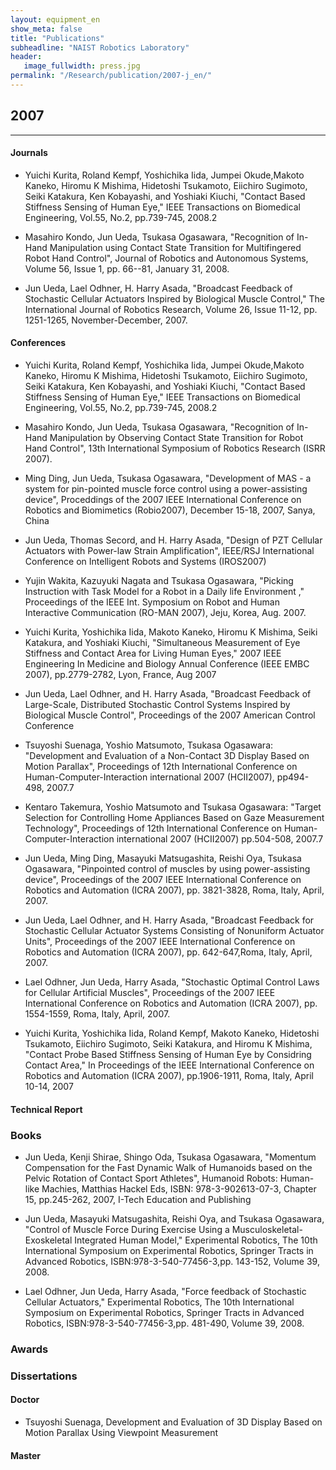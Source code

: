```yaml
---
layout: equipment_en
show_meta: false
title: "Publications"
subheadline: "NAIST Robotics Laboratory"
header:
   image_fullwidth: press.jpg
permalink: "/Research/publication/2007-j_en/"
---
```


## 2007
___

#### Journals
- Yuichi Kurita, Roland Kempf, Yoshichika Iida, Jumpei Okude,Makoto Kaneko, Hiromu K Mishima, Hidetoshi Tsukamoto, Eiichiro Sugimoto, Seiki Katakura, Ken Kobayashi, and Yoshiaki Kiuchi, "Contact Based Stiffness Sensing of Human Eye," IEEE Transactions on Biomedical Engineering, Vol.55, No.2, pp.739-745, 2008.2

- Masahiro Kondo, Jun Ueda, Tsukasa Ogasawara, "Recognition of In-Hand Manipulation using Contact State Transition for Multifingered Robot Hand Control", Journal of Robotics and Autonomous Systems, Volume 56, Issue 1, pp. 66--81, January 31, 2008.

- Jun Ueda, Lael Odhner, H. Harry Asada, "Broadcast Feedback of Stochastic Cellular Actuators Inspired by Biological Muscle Control," The International Journal of Robotics Research, Volume 26, Issue 11-12, pp. 1251-1265, November-December, 2007.








#### Conferences
- Yuichi Kurita, Roland Kempf, Yoshichika Iida, Jumpei Okude,Makoto Kaneko, Hiromu K Mishima, Hidetoshi Tsukamoto, Eiichiro Sugimoto, Seiki Katakura, Ken Kobayashi, and Yoshiaki Kiuchi, "Contact Based Stiffness Sensing of Human Eye," IEEE Transactions on Biomedical Engineering, Vol.55, No.2, pp.739-745, 2008.2

- Masahiro Kondo, Jun Ueda, Tsukasa Ogasawara, "Recognition of In-Hand Manipulation by Observing Contact State Transition for Robot Hand Control", 13th International Symposium of Robotics Research (ISRR 2007).

- Ming Ding, Jun Ueda, Tsukasa Ogasawara, "Development of MAS - a system for pin-pointed muscle force control using a power-assisting device", Proceddings of the 2007 IEEE International Conference on Robotics and Biomimetics (Robio2007), December 15-18, 2007, Sanya, China

- Jun Ueda, Thomas Secord, and H. Harry Asada, "Design of PZT Cellular Actuators with Power-law Strain Amplification", IEEE/RSJ International Conference on Intelligent Robots and Systems (IROS2007)

- Yujin Wakita, Kazuyuki Nagata and Tsukasa Ogasawara, "Picking Instruction with Task Model for a Robot in a Daily life Environment ," Proceedings of the IEEE Int. Symposium on Robot and Human Interactive Communication (RO-MAN 2007), Jeju, Korea, Aug. 2007.

- Yuichi Kurita, Yoshichika Iida, Makoto Kaneko, Hiromu K Mishima, Seiki Katakura, and Yoshiaki Kiuchi, "Simultaneous Measurement of Eye Stiffness and Contact Area for Living Human Eyes," 2007 IEEE Engineering In Medicine and Biology Annual Conference (IEEE EMBC 2007), pp.2779-2782, Lyon, France, Aug 2007

- Jun Ueda, Lael Odhner, and H. Harry Asada, "Broadcast Feedback of Large-Scale, Distributed Stochastic Control Systems Inspired by Biological Muscle Control", Proceedings of the 2007 American Control Conference

- Tsuyoshi Suenaga, Yoshio Matsumoto, Tsukasa Ogasawara: "Development and Evaluation of a Non-Contact 3D Display Based on Motion Parallax", Proceedings of 12th International Conference on Human-Computer-Interaction international 2007 (HCII2007), pp494-498, 2007.7

- Kentaro Takemura, Yoshio Matsumoto and Tsukasa Ogasawara: "Target Selection for Controlling Home Appliances Based on Gaze Measurement Technology", Proceedings of 12th International Conference on Human-Computer-Interaction international 2007 (HCII2007) pp.504-508, 2007.7

- Jun Ueda, Ming Ding, Masayuki Matsugashita, Reishi Oya, Tsukasa Ogasawara, "Pinpointed control of muscles by using power-assisting device", Proceedings of the 2007 IEEE International Conference on Robotics and Automation (ICRA 2007), pp. 3821-3828, Roma, Italy, April, 2007.

- Jun Ueda, Lael Odhner, and H. Harry Asada, "Broadcast Feedback for Stochastic Cellular Actuator Systems Consisting of Nonuniform Actuator Units", Proceedings of the 2007 IEEE International Conference on Robotics and Automation (ICRA 2007), pp. 642-647,Roma, Italy, April, 2007.

- Lael Odhner, Jun Ueda, Harry Asada, "Stochastic Optimal Control Laws for Cellular Artificial Muscles", Proceedings of the 2007 IEEE International Conference on Robotics and Automation (ICRA 2007), pp. 1554-1559, Roma, Italy, April, 2007.

- Yuichi Kurita, Yoshichika Iida, Roland Kempf, Makoto Kaneko, Hidetoshi Tsukamoto, Eiichiro Sugimoto, Seiki Katakura, and Hiromu K Mishima, "Contact Probe Based Stiffness Sensing of Human Eye by Considring Contact Area," In Proceedings of the IEEE International Conference on Robotics and Automation (ICRA 2007), pp.1906-1911, Roma, Italy, April 10-14, 2007


#### Technical Report


### Books
- Jun Ueda, Kenji Shirae, Shingo Oda, Tsukasa Ogasawara, "Momentum Compensation for the Fast Dynamic Walk of Humanoids based on the Pelvic Rotation of Contact Sport Athletes", Humanoid Robots: Human-like Machies, Matthias Hackel Eds, ISBN: 978-3-902613-07-3, Chapter 15, pp.245-262, 2007, I-Tech Education and Publishing

- Jun Ueda, Masayuki Matsugashita, Reishi Oya, and Tsukasa Ogasawara, "Control of Muscle Force During Exercise Using a Musculoskeletal-Exoskeletal Integrated Human Model," Experimental Robotics, The 10th International Symposium on Experimental Robotics, Springer Tracts in Advanced Robotics, ISBN:978-3-540-77456-3,pp. 143-152, Volume 39, 2008.

- Lael Odhner, Jun Ueda, Harry Asada, "Force feedback of Stochastic Cellular Actuators," Experimental Robotics, The 10th International Symposium on Experimental Robotics, Springer Tracts in Advanced Robotics, ISBN:978-3-540-77456-3,pp. 481-490, Volume 39, 2008.



### Awards





### Dissertations

#### Doctor
- Tsuyoshi Suenaga, Development and Evaluation of 3D Display Based on Motion Parallax Using Viewpoint Measurement

 








#### Master

